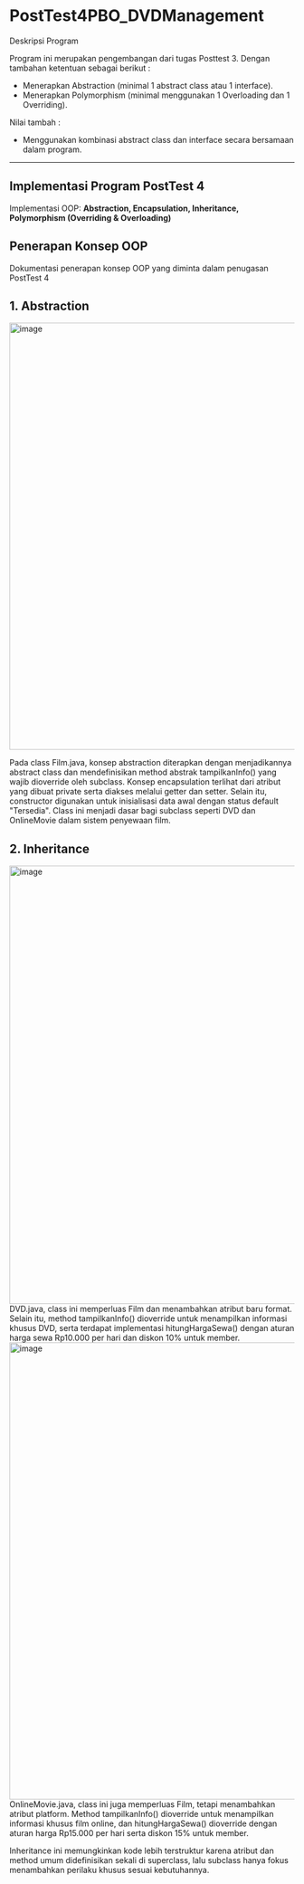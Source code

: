 # PostTest4PBO_DVDManagement

Deskripsi Program

Program ini merupakan pengembangan dari tugas Posttest 3. 
Dengan tambahan ketentuan sebagai berikut :
- Menerapkan Abstraction (minimal 1 abstract class atau 1 interface).
- Menerapkan Polymorphism (minimal menggunakan 1 Overloading dan 1 Overriding).

Nilai tambah :
- Menggunakan kombinasi abstract class dan interface secara bersamaan dalam program.

---

## Implementasi Program PostTest 4

Implementasi OOP: **Abstraction, Encapsulation, Inheritance, Polymorphism (Overriding & Overloading)**  

## Penerapan Konsep OOP

Dokumentasi penerapan konsep OOP yang diminta dalam penugasan PostTest 4

## 1. Abstraction

<img width="1066" height="755" alt="image" src="https://github.com/user-attachments/assets/b31ec203-85bb-42e2-a100-44af91cb3836" />

Pada class Film.java, konsep abstraction diterapkan dengan menjadikannya abstract class dan mendefinisikan method abstrak tampilkanInfo() yang wajib dioverride oleh subclass. Konsep encapsulation terlihat dari atribut yang dibuat private serta diakses melalui getter dan setter. Selain itu, constructor digunakan untuk inisialisasi data awal dengan status default "Tersedia". Class ini menjadi dasar bagi subclass seperti DVD dan OnlineMovie dalam sistem penyewaan film.

## 2. Inheritance

<img width="1064" height="775" alt="image" src="https://github.com/user-attachments/assets/42d83303-51c4-40c1-96d3-ccbf70d7b13e" />
DVD.java, class ini memperluas Film dan menambahkan atribut baru format. Selain itu, method tampilkanInfo() dioverride untuk menampilkan informasi khusus DVD, serta terdapat implementasi hitungHargaSewa() dengan aturan harga sewa Rp10.000 per hari dan diskon 10% untuk member.


<img width="914" height="808" alt="image" src="https://github.com/user-attachments/assets/6296ced6-92ca-4768-b280-6c3bb476237c" />
OnlineMovie.java, class ini juga memperluas Film, tetapi menambahkan atribut platform. Method tampilkanInfo() dioverride untuk menampilkan informasi khusus film online, dan hitungHargaSewa() dioverride dengan aturan harga Rp15.000 per hari serta diskon 15% untuk member.

Inheritance ini memungkinkan kode lebih terstruktur karena atribut dan method umum didefinisikan sekali di superclass, lalu subclass hanya fokus menambahkan perilaku khusus sesuai kebutuhannya.
